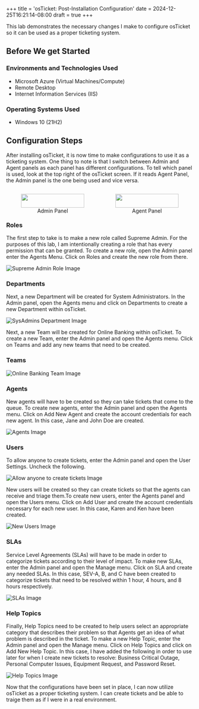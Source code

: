 +++
title = 'osTicket: Post-Installation Configuration'
date = 2024-12-25T16:21:14-08:00
draft = true
+++

This lab demonstrates the necessary changes I make to configure osTicket so it can be used as a proper ticketing system.

## Before We get Started

### Environments and Technologies Used

- Microsoft Azure (Virtual Machines/Compute)
- Remote Desktop
- Internet Information Services (IIS)

### Operating Systems Used

- Windows 10 (21H2)

## Configuration Steps

After installing osTicket, it is now time to make configurations to use it as a ticketing system. One thing to note is that I switch between Admin and Agent panels as each panel has different configurations. To tell which panel is used, look at the top right of the osTicket screen. If it reads Agent Panel, the Admin panel is the one being used and vice versa.

<div style="display: flex; justify-content: space-between; gap: 4px;">
  <figure style="width: 50%; text-align: center;">
    <img src="https://i.imgur.com/3lbLVkT.png" style="width: 100%;" />
    <figcaption>Admin Panel</figcaption>
  </figure>
  <figure style="width: 50%; text-align: center;">
    <img src="https://i.imgur.com/Pk2QeR3.png" style="width: 100%;" />
    <figcaption>Agent Panel</figcaption>
  </figure>
</div>

### Roles

The first step to take is to make a new role called Supreme Admin. For the purposes of this lab, I am intentionally creating a role that has every permission that can be granted. To create a new role, open the Admin panel enter the Agents Menu. Click on Roles and create the new role from there.

![Supreme Admin Role Image](https://i.imgur.com/YKtQbBW.png "Supreme Admin Role")

### Departments

Next, a new Department will be created for System Administrators. In the Admin panel, open the Agents menu and click on Departments to create a new Department within osTicket.

![SysAdmins Department Image](https://i.imgur.com/2APRGkC.png "SysAdmins Department")

Next, a new Team will be created for Online Banking within osTicket. To create a new Team, enter the Admin panel and open the Agents menu. Click on Teams and add any new teams that need to be created.

### Teams

![Online Banking Team Image](https://i.imgur.com/Cm7PoJC.png "Online Banking Team")

### Agents

New agents will have to be created so they can take tickets that come to the queue. To create new agents, enter the Admin panel and open the Agents menu. Click on Add New Agent and create the account credentials for each new agent. In this case, Jane and John Doe are created.

![Agents Image](https://i.imgur.com/t4aDZBR.png "New Agents")

### Users

To allow anyone to create tickets, enter the Admin panel and open the User Settings. Uncheck the following.

![Allow anyone to create tickets Image](https://i.imgur.com/yFLS5G5.png "Allow anyone to create tickets")

New users will be created so they can create tickets so that the agents can receive and triage them.To create new users, enter the Agents panel and open the Users menu. Click on Add User and create the account credentials necessary for each new user. In this case, Karen and Ken have been created.

![New Users Image](https://i.imgur.com/dhNabil.png "New Users")

### SLAs

Service Level Agreements (SLAs) will have to be made in order to categorize tickets according to their level of impact. To make new SLAs, enter the Admin panel and open the Manage menu. Click on SLA and create any needed SLAs. In this case, SEV-A, B, and C have been created to categorize tickets that need to be resolved within 1 hour, 4 hours, and 8 hours respectively.

![SLAs Image](https://i.imgur.com/pFp6yeP.png "SLAs")

### Help Topics

Finally, Help Topics need to be created to help users select an appropriate category that describes their problem so that Agents get an idea of what problem is described in the ticket. To make a new Help Topic, enter the Admin panel and open the Manage menu. Click on Help Topics and click on Add New Help Topic. In this case, I have added the following in order to use later for when I create new tickets to resolve: Business Critical Outage, Personal Computer Issues, Equipment Request, and Password Reset.

![Help Topics Image](https://i.imgur.com/OB1Db1H.png "Help Topics")

Now that the configurations have been set in place, I can now utilize osTicket as a proper ticketing system. I can create tickets and be able to traige them as if I were in a real environment.
